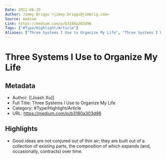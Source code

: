 ```yaml
---
Date: 2022-06-25
Author: Jimmy Briggs <jimmy.briggs@jimbrig.com>
Source: medium
Link: https://medium.com/p/b3180a303d96
Tags: ["#Type/Highlight/Article"]
Aliases: ["Three Systems I Use to Organize My Life", "Three Systems I Use to Organize My Life"]
---
```

# Three Systems I Use to Organize My Life

## Metadata
- Author: [[Joash Xu]]
- Full Title: Three Systems I Use to Organize My Life
- Category: #Type/Highlight/Article
- URL: https://medium.com/p/b3180a303d96

## Highlights
- Good ideas are not conjured out of thin air; they are built out of a collection of existing parts, the composition of which expands (and, occasionally, contracts) over time.
